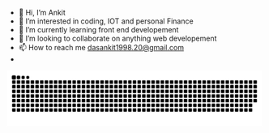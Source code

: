 - 👋 Hi, I’m Ankit
- 👀 I’m interested in coding, IOT and personal Finance
- 🌱 I’m currently learning front end developement
- 💞️ I’m looking to collaborate on anything web developement 
- 📫 How to reach me dasankit1998.20@gmail.com
- 
<img src="https://raw.githubusercontent.com/FireBird1998/FireBird1998/output/snake.svg" alt="Snake animation" />

###
<!---
FireBird1998/FireBird1998 is a ✨ special ✨ repository because its `README.md` (this file) appears on your GitHub profile.
You can click the Preview link to take a look at your changes.
--->
